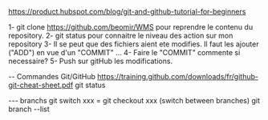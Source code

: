 https://product.hubspot.com/blog/git-and-github-tutorial-for-beginners

1- git clone https://github.com/beomir/WMS  pour reprendre le contenu du repository.
2- git status pour connaitre le niveau des action sur mon repository
3- Il se peut que des fichiers aient ete modifies. Il faut les ajouter ("ADD") en vue d'un "COMMIT" ...
4- Faire le "COMMIT" commente si necessaire?
5- Push sur gitHub les modifications.

-- Commandes Git/GitHub
https://training.github.com/downloads/fr/github-git-cheat-sheet.pdf
git status

--- branchs
git switch xxx = git checkout xxx (switch between branches)
git branch --list		
